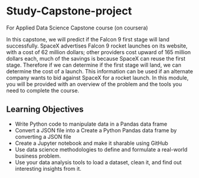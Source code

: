 # Study-Capstone-project
For Applied Data Science Capstone course (on coursera)

In this capstone, we will predict if the Falcon 9 first stage will land successfully. SpaceX advertises Falcon 9 rocket launches on its website, with a cost of 62 million dollars; other providers cost upward of 165 million dollars each, much of the savings is because SpaceX can reuse the first stage. Therefore if we can determine if the first stage will land, we can determine the cost of a launch. This information can be used if an alternate company wants to bid against SpaceX for a rocket launch. In this module, you will be provided with an overview of the problem and the tools you need to complete the course.

## Learning Objectives

- Write Python code to manipulate data in a Pandas data frame
- Convert a JSON file into a Create a Python Pandas data frame by converting a JSON file
- Create a Jupyter notebook and make it sharable using GitHub
- Use data science methodologies to define and formulate a real-world business problem.
- Use your data analysis tools to load a dataset, clean it, and find out interesting insights from it.
